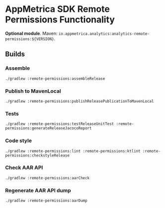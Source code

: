 # AppMetrica SDK Remote Permissions Functionality

**Optional module**.
Maven: `io.appmetrica.analytics:analytics-remote-permissions:${VERSION}`.

## Builds

### Assemble

`./gradlew :remote-permissions:assembleRelease`

### Publish to MavenLocal

`./gradlew :remote-permissions:publishReleasePublicationToMavenLocal`

### Tests

`./gradlew :remote-permissions:testReleaseUnitTest :remote-permissions:generateReleaseJacocoReport`

### Code style

`./gradlew :remote-permissions:lint :remote-permissions:ktlint :remote-permissions:checkstyleRelease`

### Check AAR API

`./gradlew :remote-permissions:aarCheck`

### Regenerate AAR API dump

`./gradlew :remote-permissions:aarDump`

